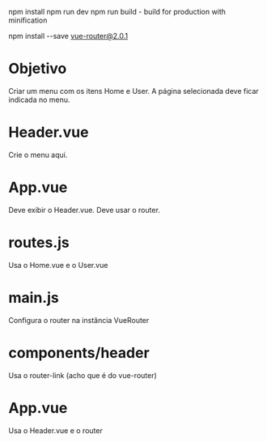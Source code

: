 npm install
npm run dev
npm run build - build for production with minification

npm install --save vue-router@2.0.1


# Objetivo
Criar um menu com os itens Home e User. A página
selecionada deve ficar indicada no menu.


# Header.vue
Crie o menu aqui.

# App.vue
Deve exibir o Header.vue.
Deve usar o router.









# routes.js
Usa o Home.vue e o User.vue

# main.js
Configura o router na instância VueRouter

# components/header
Usa o router-link (acho que é do vue-router)

# App.vue
Usa o Header.vue e o router